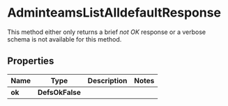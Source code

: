 

# AdminteamsListAlldefaultResponse

This method either only returns a brief _not OK_ response or a verbose schema is not available for this method.

## Properties

| Name | Type | Description | Notes |
|------------ | ------------- | ------------- | -------------|
|**ok** | **DefsOkFalse** |  |  |



